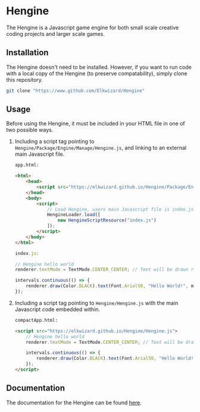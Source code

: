 # Hengine
The Hengine is a Javascript game engine for both small scale creative coding projects and larger scale games.

## Installation
The Hengine doesn't need to be installed. However, if you want to run code with a local copy of the Hengine (to preserve compatability), simply clone this repository.

```bash
git clone "https://www.github.com/Elkwizard/Hengine"
```

## Usage
Before using the Hengine, it must be included in your HTML file in one of two possible ways.

1. Including a script tag pointing to `Hengine/Package/Engine/Manage/Hengine.js`, and linking to an external main Javascript file.

	```html
	app.html:

	<html>
		<head>
			<script src="https://elkwizard.github.io/Hengine/Package/Engine/Manage/Hengine.js"></script>
		</head>
		<body>
			<script>
				// Load Hengine, users main Javascript file is index.js in this example.
				HengineLoader.load([
					new HengineScriptResource("index.js")
				]);
			</script>
		</body>
	</html>
	```
	```js
	index.js:

	// Hengine hello world
	renderer.textMode = TextMode.CENTER_CENTER; // Text will be drawn relative to its center

	intervals.continuous(() => {
		renderer.draw(Color.BLACK).text(Font.Arial50, "Hello World!", middle); // Draw "Hello World" to the middle of the screen
	});
	```

2. Including a script tag pointing to `Hengine/Hengine.js` with the main Javascript code embedded within.

	```html
	compactApp.html:

	<script src="https://elkwizard.github.io/Hengine/Hengine.js">
		// Hengine hello world
		renderer.textMode = TextMode.CENTER_CENTER; // Text will be drawn relative to its center

		intervals.continuous(() => {
			renderer.draw(Color.BLACK).text(Font.Arial50, "Hello World!", middle); // Draw "Hello World" to the middle of the screen
		});
	</script>
	```

## Documentation

The documentation for the Hengine can be found [here](https://elkwizard.github.io/Hengine/Docs/Docs.html).